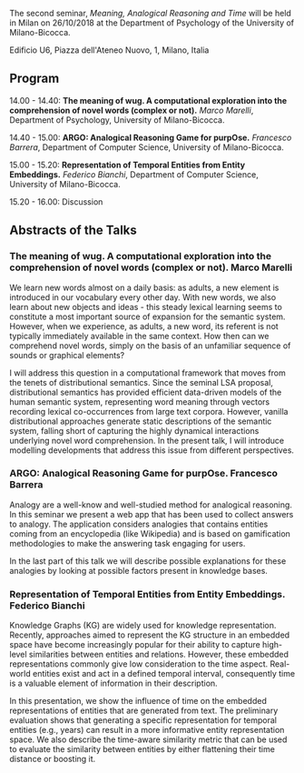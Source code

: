 The second seminar, *Meaning, Analogical Reasoning and Time* will be held in Milan on 26/10/2018 at the Department of Psychology of the University of Milano-Bicocca. 

Edificio U6, Piazza dell'Ateneo Nuovo, 1, Milano, Italia

## Program

14.00 - 14.40: **The meaning of wug. A computational exploration into the comprehension of novel words (complex or not).** *Marco Marelli*, Department of Psychology, University of Milano-Bicocca.

14.40 - 15.00: **ARGO: Analogical Reasoning Game for purpOse.** *Francesco Barrera*, Department of Computer Science, University of Milano-Bicocca.

15.00 - 15.20: **Representation of Temporal Entities from Entity Embeddings.** *Federico Bianchi*, Department of Computer Science, University of Milano-Bicocca.

15.20 - 16.00: Discussion

## Abstracts of the Talks

### The meaning of wug. A computational exploration into the comprehension of novel words (complex or not). Marco Marelli

We learn new words almost on a daily basis: as adults, a new element is introduced in our vocabulary every other day. With new words, we also learn about new objects and ideas - this steady lexical learning seems to constitute a most important source of expansion for the semantic system. However, when we experience, as adults, a new word, its referent is not typically immediately available in the same context. How then can we comprehend novel words, simply on the basis of an unfamiliar sequence of sounds or graphical elements?

I will address this question in a computational framework that moves from the tenets of distributional semantics. Since the seminal LSA proposal, distributional semantics has provided efficient data-driven models of the human semantic system, representing word meaning through vectors recording lexical co-occurrences from large text corpora. However, vanilla distributional approaches generate static descriptions of the semantic system, falling short of capturing the highly dynamical interactions underlying novel word comprehension. In the present talk, I will introduce modelling developments that address this issue from different perspectives.

### ARGO: Analogical Reasoning Game for purpOse. Francesco Barrera

Analogy are a well-know and well-studied method for analogical reasoning. In this seminar we present a web app that has been used to collect answers to analogy. The application considers analogies that contains entities coming from an encyclopedia (like Wikipedia) and is based on gamification methodologies to make the answering task engaging for users.

In the last part of this talk we will describe possible explanations for these analogies by looking at possible factors present in knowledge bases.

### Representation of Temporal Entities from Entity Embeddings. Federico Bianchi

Knowledge Graphs (KG) are widely used for knowledge representation. Recently, approaches aimed to represent the KG structure in an embedded space have become increasingly popular for their ability to capture high-level similarities between entities and relations. However, these embedded representations commonly give low consideration to the time aspect. Real-world entities exist and act in a defined temporal interval, consequently time is a valuable element of information in their description. 

In this presentation, we show the influence of time on the embedded representations of entities that are generated from text. The preliminary evaluation shows that generating a specific representation for temporal entities (e.g., years) can result in a more informative entity representation space. We also describe the time-aware similarity metric that can be used to evaluate the similarity between entities by either flattening their time distance or boosting it.